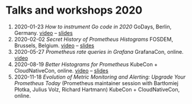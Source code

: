# Talks and workshops 2020

1. 2020-01-23 _How to instrument Go code in 2020_ GoDays, Berlin, Germany. [video](https://youtu.be/x5bYwBKi1RI) – [slides](https://docs.google.com/presentation/d/1y4rt5jMHgsfITI3m8ZRzYgcwYVRbCNTwzFwUC_TFsg4/edit?usp=sharing)
1. 2020-02-02 _Secret History of Prometheus Histograms_ FOSDEM, Brussels, Belgium. [video](https://fosdem.org/2020/schedule/event/histograms/) – [slides](https://docs.google.com/presentation/d/1ldl26PCdhgeLRGu-c9g55Y5Rstu5xtpunIHnHbqqAmo/edit?usp=sharing)
1. 2020-05-27 _Prometheus rate queries in Grafana_ GrafanaCon, online. [video](https://grafana.com/go/grafanaconline/prometheus-rate-queries-in-grafana/)
1. 2020-08-19 _Better Histograms for Prometheus_ KubeCon + CloudNativeCon, online. [video](https://www.youtube.com/watch?v=HG7uzON-IDM) – [slides](https://docs.google.com/presentation/d/16G0CATWk2_qKpg11Dr7QORg6wIJezyNkaZ_pWZoj8Pw/edit?usp=sharing)
1. 2020-11-18 _Evolution of Metric Monitoring and Alerting: Upgrade Your Prometheus Today_ (Prometheus maintainer session with Bartłomiej Płotka, Julius Volz, Richard Hartmann) KubeCon + CloudNativeCon, online.


